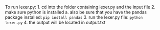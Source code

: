 To run lexer.py:
    1. cd into the folder containing lexer.py and the input file
    2. make sure python is installed
        a. also be sure that you have the pandas package installed: `pip install pandas`
    3. run the lexer.py file: `python lexer.py`
    4. the output will be located in output.txt